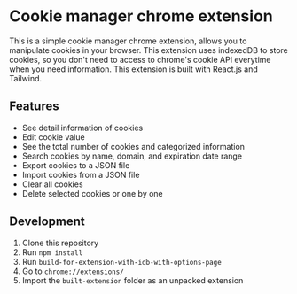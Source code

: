 # Cookie manager chrome extension

This is a simple cookie manager chrome extension, allows you to manipulate cookies in your browser. This extension uses indexedDB to store cookies, so you don't need to access to chrome's cookie API everytime when you need information.
This extension is built with React.js and Tailwind.

## Features
- See detail information of cookies
- Edit cookie value
- See the total number of cookies and categorized information
- Search cookies by name, domain, and expiration date range
- Export cookies to a JSON file
- Import cookies from a JSON file
- Clear all cookies
- Delete selected cookies or one by one


## Development
1. Clone this repository
2. Run `npm install`
3. Run `build-for-extension-with-idb-with-options-page`
4. Go to `chrome://extensions/`
5. Import the `built-extension` folder as an unpacked extension